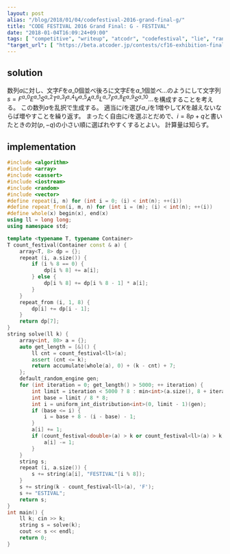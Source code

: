 ```yaml
---
layout: post
alias: "/blog/2018/01/04/codefestival-2016-grand-final-g/"
title: "CODE FESTIVAL 2016 Grand Final: G - FESTIVAL"
date: "2018-01-04T16:09:24+09:00"
tags: [ "competitive", "writeup", "atcodr", "codefestival", "lie", "random", "construction" ]
"target_url": [ "https://beta.atcoder.jp/contests/cf16-exhibition-final/tasks/cf16_exhibition_final_g" ]
---
```


## solution

数列$a$に対し、文字$F$を$a\_0$個並べ後ろに文字$E$を$a\_1$個並べ$\dots$のようにして文字列$s = F^{a\_0}E^{a\_1}S^{a\_2}T^{a\_3}I^{a\_4}V^{a\_5}A^{a\_6}L^{a\_7}F^{a\_8}E^{a\_9}S^{a\_{10}}\dots$を構成することを考える。
この数列$a$を乱択で生成する。
適当に$i$を選び$a\_i$を$1$増やして$K$を越えないならば増やすことを繰り返す。
まったく自由に$i$を選ぶとだめで、$i = 8p + q$と書いたときの対$(p, - q)$の小さい順に選ばれやすくするとよい。
計算量は知らず。

## implementation

``` c++
#include <algorithm>
#include <array>
#include <cassert>
#include <iostream>
#include <random>
#include <vector>
#define repeat(i, n) for (int i = 0; (i) < int(n); ++(i))
#define repeat_from(i, m, n) for (int i = (m); (i) < int(n); ++(i))
#define whole(x) begin(x), end(x)
using ll = long long;
using namespace std;

template <typename T, typename Container>
T count_festival(Container const & a) {
    array<T, 8> dp = {};
    repeat (i, a.size()) {
        if (i % 8 == 0) {
            dp[i % 8] += a[i];
        } else {
            dp[i % 8] += dp[i % 8 - 1] * a[i];
        }
    }
    repeat_from (i, 1, 8) {
        dp[i] += dp[i - 1];
    }
    return dp[7];
}
string solve(ll k) {
    array<int, 80> a = {};
    auto get_length = [&]() {
        ll cnt = count_festival<ll>(a);
        assert (cnt <= k);
        return accumulate(whole(a), 0) + (k - cnt) + 7;
    };
    default_random_engine gen;
    for (int iteration = 0; get_length() > 5000; ++ iteration) {
        int limit = iteration < 5000 ? 8 : min<int>(a.size(), 8 + iteration / 100);
        int base = limit / 8 * 8;
        int i = uniform_int_distribution<int>(0, limit - 1)(gen);
        if (base <= i) {
            i = base + 8 - (i - base) - 1;
        }
        a[i] += 1;
        if (count_festival<double>(a) > k or count_festival<ll>(a) > k) {
            a[i] -= 1;
        }
    }
    string s;
    repeat (i, a.size()) {
        s += string(a[i], "FESTIVAL"[i % 8]);
    }
    s += string(k - count_festival<ll>(a), 'F');
    s += "ESTIVAL";
    return s;
}
int main() {
    ll k; cin >> k;
    string s = solve(k);
    cout << s << endl;
    return 0;
}
```
